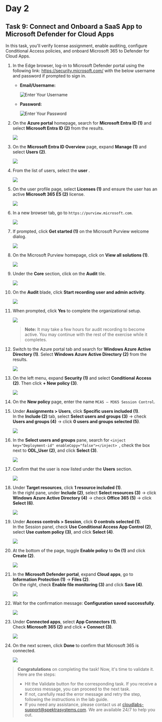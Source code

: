 # Day 2

## Task 9: Connect and Onboard a SaaS App to Microsoft Defender for Cloud Apps

In this task, you'll verify license assignment, enable auditing, configure Conditional Access policies, and onboard Microsoft 365 to Defender for Cloud Apps.

1. In the Edge browser, log-in to Microsoft Defender portal using the following link: https://security.microsoft.com/ with the below username and password if prompted to sign in.

    - **Email/Username:** <inject key="AzureAdUserEmail"></inject>
 
       ![Enter Your Username](../../Project-Ready-Combined/Labwise/media/tr1.png)
 
   - **Password:** <inject key="AzureAdUserPassword"></inject>

       ![Enter Your Password](../../Project-Ready-Combined/Labwise/media/tr2.png)

1. On the **Azure portal** homepage, search for **Microsoft Entra ID (1)** and select **Microsoft Entra ID (2)** from the results.

   ![](../media/rd_day2_ex1_t1_1.png)

1. On the **Microsoft Entra ID Overview** page, expand **Manage (1)** and select **Users (2)**.

   ![](../media/rd_day2_ex1_t1_2.png)

1. From the list of users, select the **user** <inject key="Deployment-id" enableCopy="false"></inject>.

   ![](../media/rd_day2_ex1_t1_3.png)

1. On the user profile page, select **Licenses (1)** and ensure the user has an active **Microsoft 365 E5 (2)** license.

   ![](../media/rd_day2_ex1_t1_4.png)

1. In a new browser tab, go to `https://purview.microsoft.com`.

   ![](../media/rd_day2_ex1_t1_5.png)

1. If prompted, click **Get started (1)** on the Microsoft Purview welcome dialog.

   ![](../media/rd_day2_ex1_t1_6.png)

1. On the Microsoft Purview homepage, click on **View all solutions (1)**.

   ![](../media/rd_day2_ex1_t1_7.png)

1. Under the **Core** section, click on the **Audit** tile.

   ![](../media/rd_day2_ex1_t1_8.png)

1. On the **Audit** blade, click **Start recording user and admin activity**.

   ![](../media/rd_day2_ex1_t1_9.png)

1. When prompted, click **Yes** to complete the organizational setup.

    ![](../media/rd_day2_ex1_t1_10.png)

    > **Note:** It may take a few hours for audit recording to become active. You may continue with the rest of the exercise while it completes.

1. Switch to the Azure portal tab and search for **Windows Azure Active Directory (1)**. Select **Windows Azure Active Directory (2)** from the results.

    ![](../media/rd_day2_ex1_t1_11.png)

1. On the left menu, expand **Security (1)** and select **Conditional Access (2)**. Then click **+ New policy (3)**.

    ![](../media/rd_day2_ex1_t1_12.png)

1. On the **New policy** page, enter the name `MCAS – M365 Session Control`.

1. Under **Assignments > Users**, click **Specific users included (1)**.  
    In the **Include (2)** tab, select **Select users and groups (3)** → check **Users and groups (4)** → click **0 users and groups selected (5)**.

    ![](../media/rd_day2_ex1_t1_13.png)

1. In the **Select users and groups** pane, search for `<inject key="Deployment-id" enableCopy="false"></inject>
 `, check the box next to **ODL_User (2)**, and click **Select (3)**.

    ![](../media/rd_day2_ex1_t1_14.png)

1. Confirm that the user is now listed under the **Users** section.

    ![](../media/rd_day2_ex1_t1_15.png)

1. Under **Target resources**, click **1 resource included (1)**.  
    In the right pane, under **Include (2)**, select **Select resources (3)** → click **Windows Azure Active Directory (4)** → check **Office 365 (5)** → click **Select (6)**.

    ![](../media/rd_day2_ex1_t1_16.png)

1. Under **Access controls > Session**, click **0 controls selected (1)**.  
    In the Session panel, check **Use Conditional Access App Control (2)**, select **Use custom policy (3)**, and click **Select (4)**.

    ![](../media/rd_day2_ex1_t1_17.png)

1. At the bottom of the page, toggle **Enable policy** to **On (1)** and click **Create (2)**.

    ![](../media/rd_day2_ex1_t1_18.png)

1. In the **Microsoft Defender portal**, expand **Cloud apps**, go to **Information Protection (1)** → **Files (2)**.  
    On the right, check **Enable file monitoring (3)** and click **Save (4)**.

    ![](../media/rd_day2_ex1_t1_19.png)

1. Wait for the confirmation message: **Configuration saved successfully**.

    ![](../media/rd_day2_ex1_t1_20.png)

1. Under **Connected apps**, select **App Connectors (1)**.  
    Check **Microsoft 365 (2)** and click **+ Connect (3)**.

    ![](../media/rd_day2_ex1_t1_21.png)

1. On the next screen, click **Done** to confirm that Microsoft 365 is connected.

    ![](../media/rd_day2_ex1_t1_22.png)

> **Congratulations** on completing the task! Now, it's time to validate it. Here are the steps:
> - Hit the Validate button for the corresponding task. If you receive a success message, you can proceed to the next task. 
> - If not, carefully read the error message and retry the step, following the instructions in the lab guide.
> - If you need any assistance, please contact us at cloudlabs-support@spektrasystems.com. We are available 24/7 to help you out.
<validation step="d841263c-65e4-4a6c-ab16-b57b20463af8" />
